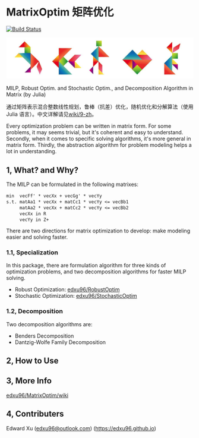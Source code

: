 # MatrixOptim 矩阵优化

[![Build Status](https://travis-ci.org/edxu96/MatrixOptim.svg?branch=master)](https://travis-ci.org/edxu96/MatrixOptim)

![Tangram](/images/tangram_1.png)

MILP, Robust Optim. and Stochastic Optim., and Decomposition Algorithm in Matrix (by Julia)

通过矩阵表示混合整数线性规划，鲁棒（抗差）优化，随机优化和分解算法（使用 Julia 语言）。中文详解请见[wiki/9-zh](https://github.com/edxu96/MatrixOptim/wiki/9-zh)。

Every optimization problem can be written in matrix form. For some problems, it may seems trivial, but it's coherent and easy to understand. Secondly, when it comes to specific solving algorithms, it's more general in matrix form. Thirdly, the abstraction algorithm for problem modeling helps a lot in understanding.

## 1,  What? and Why?

The MILP can be formulated in the following matrixes:

```
min  vecFf' * vecXx + vecGg' * vecYy
s.t. matAa1 * vecXx + matCc1 * vecYy <= vecBb1
     matAa2 * vecXx + matCc2 * vecYy <= vecBb2
     vecXx in R
     vecYy in Z+
```

There are two directions for matrix optimization to develop: make modeling easier and solving faster.

### 1.1,  Specialization

In this package, there are formulation algorithm for three kinds of optimization problems, and two decomposition
algorithms for faster MILP solving.

- Robust Optimization: [edxu96/RobustOptim](https://github.com/edxu96/RobustOptimization)
- Stochastic Optimization: [edxu96/StochasticOptim](https://github.com/edxu96/StochasticOptim)

### 1.2,  Decomposition

Two decomposition algorithms are:
- Benders Decomposition
- Dantzig-Wolfe Family Decomposition

## 2,  How to Use

## 3,  More Info

[edxu96/MatrixOptim/wiki](https://github.com/edxu96/MatrixOptim/wiki/1-Home)

## 4,  Contributers

Edward Xu (<edxu96@outlook.com>) (<https://edxu96.github.io>)
